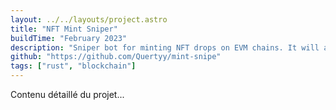 ```yaml
---
layout: ../../layouts/project.astro
title: "NFT Mint Sniper"
buildTime: "February 2023"
description: "Sniper bot for minting NFT drops on EVM chains. It will automatically mint at a specific time."
github: "https://github.com/Quertyy/mint-snipe"
tags: ["rust", "blockchain"]
---
```


Contenu détaillé du projet...